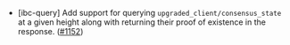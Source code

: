 - [ibc-query] Add support for querying `upgraded_client/consensus_state` at a
  given height along with returning their proof of existence in the response.
 ([\#1152](https://github.com/cosmos/ibc-rs/issues/1152))
